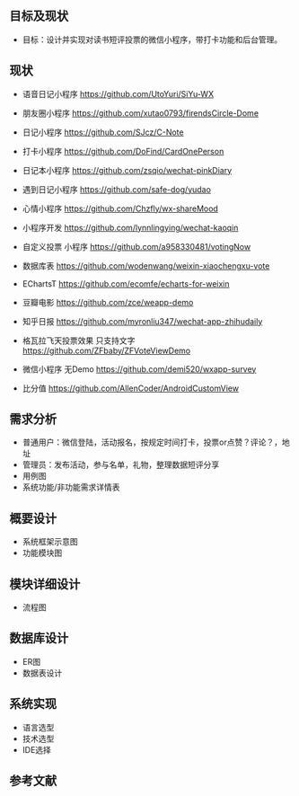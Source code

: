 ## 目标及现状
- 目标：设计并实现对读书短评投票的微信小程序，带打卡功能和后台管理。
## 现状
- 语音日记小程序 https://github.com/UtoYuri/SiYu-WX
- 朋友圈小程序 https://github.com/xutao0793/firendsCircle-Dome
- 日记小程序 https://github.com/SJcz/C-Note

- 打卡小程序 https://github.com/DoFind/CardOnePerson
- 日记本小程序 https://github.com/zsqio/wechat-pinkDiary
- 遇到日记小程序 https://github.com/safe-dog/yudao
- 心情小程序 https://github.com/Chzfly/wx-shareMood
- 小程序开发 https://github.com/lynnlingying/wechat-kaoqin
- 自定义投票 小程序 https://github.com/a958330481/votingNow
- 数据库表 https://github.com/wodenwang/weixin-xiaochengxu-vote
- EChartsT https://github.com/ecomfe/echarts-for-weixin
- 豆瓣电影 https://github.com/zce/weapp-demo
- 知乎日报 https://github.com/myronliu347/wechat-app-zhihudaily
- 格瓦拉飞天投票效果 只支持文字 https://github.com/ZFbaby/ZFVoteViewDemo
- 微信小程序 无Demo https://github.com/demi520/wxapp-survey
- 比分值 https://github.com/AllenCoder/AndroidCustomView
## 需求分析
- 普通用户：微信登陆，活动报名，按规定时间打卡，投票or点赞？评论？，地址
- 管理员：发布活动，参与名单，礼物，整理数据短评分享
- 用例图
- 系统功能/非功能需求详情表
## 概要设计
- 系统框架示意图
- 功能模块图
## 模块详细设计
- 流程图
## 数据库设计
- ER图
- 数据表设计
## 系统实现
- 语言选型
- 技术选型
- IDE选择
## 参考文献
